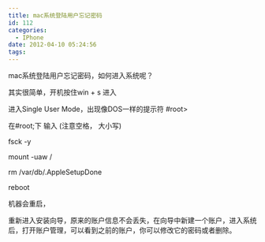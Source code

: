 ```yaml
---
title: mac系统登陆用户忘记密码
id: 112
categories:
  - IPhone
date: 2012-04-10 05:24:56
tags:
---
```


mac系统登陆用户忘记密码，如何进入系统呢？

其实很简单，开机按住win + s 进入

进入Single User Mode，出现像DOS一样的提示符 #root&gt;

在#root;下 输入 (注意空格， 大小写)

fsck -y

mount -uaw /

rm /var/db/.AppleSetupDone

reboot

机器会重启，

重新进入安装向导，原来的账户信息不会丢失，在向导中新建一个账户，进入系统后，打开账户管理，可以看到之前的账户，你可以修改它的密码或者删除。